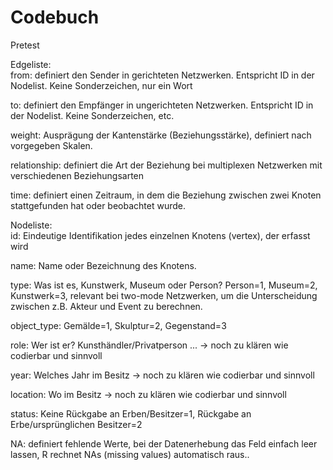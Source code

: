 # Codebuch
Pretest						
			
Edgeliste:		
from:	definiert den Sender in gerichteten Netzwerken. Entspricht ID in der Nodelist. Keine Sonderzeichen, nur ein Wort	

to: 	definiert den Empfänger in ungerichteten Netzwerken. Entspricht ID in der Nodelist. Keine Sonderzeichen, etc. 

weight:	Ausprägung der Kantenstärke (Beziehungsstärke), definiert nach vorgegeben Skalen.

relationship:	definiert die Art der Beziehung bei multiplexen Netzwerken mit verschiedenen Beziehungsarten	

time:	definiert einen Zeitraum, in dem die Beziehung zwischen zwei Knoten stattgefunden hat oder beobachtet wurde.		
			
Nodeliste:			
id:	Eindeutige Identifikation jedes einzelnen Knotens (vertex), der erfasst wird	

name:	Name oder Bezeichnung des Knotens. 		

type:	Was ist es, Kunstwerk, Museum oder Person? Person=1, Museum=2, Kunstwerk=3, relevant bei two-mode Netzwerken, um die Unterscheidung zwischen z.B. Akteur und Event zu berechnen.

object_type:	Gemälde=1, Skulptur=2, Gegenstand=3	

role:	Wer ist er? Kunsthändler/Privatperson ... -> noch zu klären wie codierbar und sinnvoll		

year:       	Welches Jahr im Besitz -> noch zu klären wie codierbar und sinnvoll		

location:	Wo im Besitz -> noch zu klären wie codierbar und sinnvoll		

status:	 Keine Rückgabe an Erben/Besitzer=1, Rückgabe an Erbe/ursprünglichen Besitzer=2		
			
			
NA:	definiert fehlende Werte, bei der Datenerhebung das Feld einfach leer lassen, R rechnet NAs (missing values) automatisch raus..		
